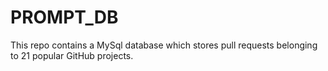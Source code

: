 # PROMPT_DB
This repo contains a MySql database which stores pull requests belonging to 21 popular GitHub projects.
